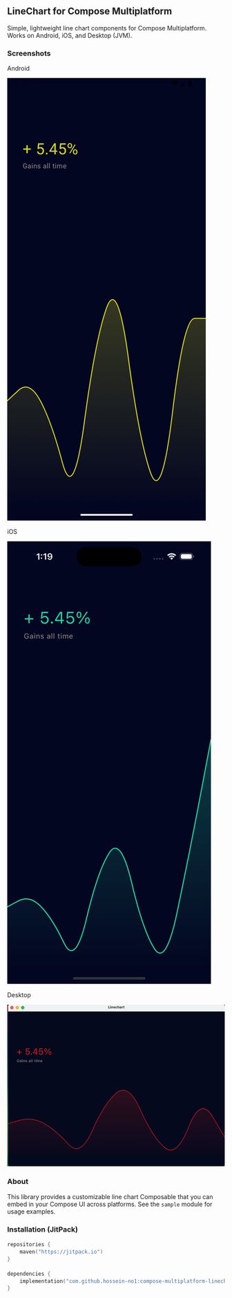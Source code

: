 ## LineChart for Compose Multiplatform

Simple, lightweight line chart components for Compose Multiplatform. Works on Android, iOS, and Desktop (JVM).

### Screenshots

Android

![Android](screenshot/android.png)

iOS

![iOS](screenshot/ios.png)

Desktop

![Desktop](screenshot/desktop.png)

### About

This library provides a customizable line chart Composable that you can embed in your Compose UI across platforms. See the `sample` module for usage examples.

### Installation (JitPack)

```kotlin
repositories {
    maven("https://jitpack.io")
}

dependencies {
    implementation("com.github.hossein-no1:compose-multiplatform-linechart:Tag")
}
```